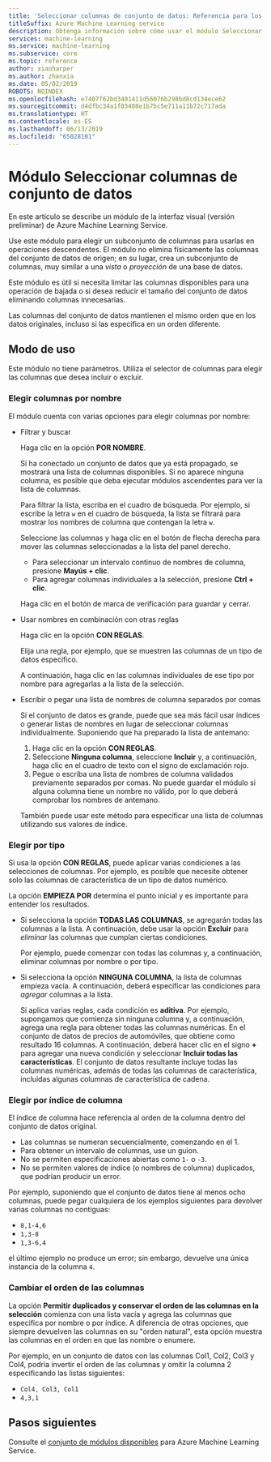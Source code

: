```yaml
---
title: 'Seleccionar columnas de conjunto de datos: Referencia para los módulos'
titleSuffix: Azure Machine Learning service
description: Obtenga información sobre cómo usar el módulo Seleccionar columnas de conjunto de datos en Azure Machine Learning Service para elegir un subconjunto de columnas para usarlas en operaciones descendentes.
services: machine-learning
ms.service: machine-learning
ms.subservice: core
ms.topic: reference
author: xiaoharper
ms.author: zhanxia
ms.date: 05/02/2019
ROBOTS: NOINDEX
ms.openlocfilehash: e7407f62bd3401411d56076b298bd8cd134ece62
ms.sourcegitcommit: d4dfbc34a1f03488e1b7bc5e711a11b72c717ada
ms.translationtype: HT
ms.contentlocale: es-ES
ms.lasthandoff: 06/13/2019
ms.locfileid: "65028101"
---
```

# <a name="select-columns-in-dataset-module"></a>Módulo Seleccionar columnas de conjunto de datos

En este artículo se describe un módulo de la interfaz visual (versión preliminar) de Azure Machine Learning Service.

Use este módulo para elegir un subconjunto de columnas para usarlas en operaciones descendentes. El módulo no elimina físicamente las columnas del conjunto de datos de origen; en su lugar, crea un subconjunto de columnas, muy similar a una *vista* o *proyección* de una base de datos.

Este módulo es útil si necesita limitar las columnas disponibles para una operación de bajada o si desea reducir el tamaño del conjunto de datos eliminando columnas innecesarias.

Las columnas del conjunto de datos mantienen el mismo orden que en los datos originales, incluso si las especifica en un orden diferente.

## <a name="how-to-use"></a>Modo de uso

Este módulo no tiene parámetros. Utiliza el selector de columnas para elegir las columnas que desea incluir o excluir.

### <a name="choose-columns-by-name"></a>Elegir columnas por nombre

El módulo cuenta con varias opciones para elegir columnas por nombre: 

+ Filtrar y buscar

    Haga clic en la opción **POR NOMBRE**.

    Si ha conectado un conjunto de datos que ya está propagado, se mostrará una lista de columnas disponibles. Si no aparece ninguna columna, es posible que deba ejecutar módulos ascendentes para ver la lista de columnas.

    Para filtrar la lista, escriba en el cuadro de búsqueda. Por ejemplo, si escribe la letra `w` en el cuadro de búsqueda, la lista se filtrará para mostrar los nombres de columna que contengan la letra `w`.

    Seleccione las columnas y haga clic en el botón de flecha derecha para mover las columnas seleccionadas a la lista del panel derecho.

    + Para seleccionar un intervalo continuo de nombres de columna, presione **Mayús + clic**.
    + Para agregar columnas individuales a la selección, presione **Ctrl + clic**.

    Haga clic en el botón de marca de verificación para guardar y cerrar.

+ Usar nombres en combinación con otras reglas

    Haga clic en la opción **CON REGLAS**.
    
    Elija una regla, por ejemplo, que se muestren las columnas de un tipo de datos específico.

    A continuación, haga clic en las columnas individuales de ese tipo por nombre para agregarlas a la lista de la selección.

+ Escribir o pegar una lista de nombres de columna separados por comas

    Si el conjunto de datos es grande, puede que sea más fácil usar índices o generar listas de nombres en lugar de seleccionar columnas individualmente. Suponiendo que ha preparado la lista de antemano:

    1. Haga clic en la opción **CON REGLAS**. 
    2. Seleccione **Ninguna columna**, seleccione **Incluir** y, a continuación, haga clic en el cuadro de texto con el signo de exclamación rojo. 
    3. Pegue o escriba una lista de nombres de columna validados previamente separados por comas. No puede guardar el módulo si alguna columna tiene un nombre no válido, por lo que deberá comprobar los nombres de antemano.
    
    También puede usar este método para especificar una lista de columnas utilizando sus valores de índice. 

### <a name="choose-by-type"></a>Elegir por tipo

Si usa la opción **CON REGLAS**, puede aplicar varias condiciones a las selecciones de columnas. Por ejemplo, es posible que necesite obtener solo las columnas de característica de un tipo de datos numérico.

La opción **EMPIEZA POR** determina el punto inicial y es importante para entender los resultados. 

+ Si selecciona la opción **TODAS LAS COLUMNAS**, se agregarán todas las columnas a la lista. A continuación, debe usar la opción **Excluir** para *eliminar* las columnas que cumplan ciertas condiciones. 

    Por ejemplo, puede comenzar con todas las columnas y, a continuación, eliminar columnas por nombre o por tipo.

+ Si selecciona la opción **NINGUNA COLUMNA**, la lista de columnas empieza vacía. A continuación, deberá especificar las condiciones para *agregar* columnas a la lista. 

    Si aplica varias reglas, cada condición es **aditiva**. Por ejemplo, supongamos que comienza sin ninguna columna y, a continuación, agrega una regla para obtener todas las columnas numéricas. En el conjunto de datos de precios de automóviles, que obtiene como resultado 16 columnas. A continuación, deberá hacer clic en el signo **+** para agregar una nueva condición y seleccionar **Incluir todas las características**. El conjunto de datos resultante incluye todas las columnas numéricas, además de todas las columnas de característica, incluidas algunas columnas de característica de cadena.

### <a name="choose-by-column-index"></a>Elegir por índice de columna

El índice de columna hace referencia al orden de la columna dentro del conjunto de datos original.

+ Las columnas se numeran secuencialmente, comenzando en el 1.  
+ Para obtener un intervalo de columnas, use un guion. 
+ No se permiten especificaciones abiertas como `1-` o `-3`.
+ No se permiten valores de índice (o nombres de columna) duplicados, que podrían producir un error.

Por ejemplo, suponiendo que el conjunto de datos tiene al menos ocho columnas, puede pegar cualquiera de los ejemplos siguientes para devolver varias columnas no contiguas: 

+ `8,1-4,6`
+ `1,3-8`
+ `1,3-6,4` 

el último ejemplo no produce un error; sin embargo, devuelve una única instancia de la columna `4`.



### <a name="change-order-of-columns"></a>Cambiar el orden de las columnas

La opción **Permitir duplicados y conservar el orden de las columnas en la selección** comienza con una lista vacía y agrega las columnas que especifica por nombre o por índice. A diferencia de otras opciones, que siempre devuelven las columnas en su "orden natural", esta opción muestra las columnas en el orden en que las nombre o enumere. 

Por ejemplo, en un conjunto de datos con las columnas Col1, Col2, Col3 y Col4, podría invertir el orden de las columnas y omitir la columna 2 especificando las listas siguientes:

+ `Col4, Col3, Col1`
+ `4,3,1`


## <a name="next-steps"></a>Pasos siguientes

Consulte el [conjunto de módulos disponibles](module-reference.md) para Azure Machine Learning Service. 